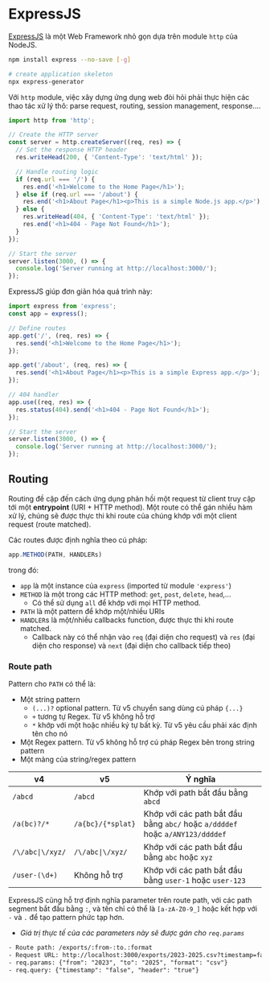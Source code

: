 # ExpressJS

[ExpressJS](https://expressjs.com/) là một Web Framework nhỏ gọn dựa trên module `http` của NodeJS.

```bash
npm install express --no-save [-g]

# create application skeleton
npx express-generator
```

Với `http` module, việc xây dựng ứng dụng web đòi hỏi phải thực hiện các thao tác xử lý thô: parse request, routing, session management, response....

```js
import http from 'http';

// Create the HTTP server
const server = http.createServer((req, res) => {
  // Set the response HTTP header
  res.writeHead(200, { 'Content-Type': 'text/html' });

  // Handle routing logic
  if (req.url === '/') {
    res.end('<h1>Welcome to the Home Page</h1>');
  } else if (req.url === '/about') {
    res.end('<h1>About Page</h1><p>This is a simple Node.js app.</p>');
  } else {
    res.writeHead(404, { 'Content-Type': 'text/html' });
    res.end('<h1>404 - Page Not Found</h1>');
  }
});

// Start the server
server.listen(3000, () => {
  console.log('Server running at http://localhost:3000/');
});
```

ExpressJS giúp đơn giản hóa quá trình này:

```js
import express from 'express';
const app = express();

// Define routes
app.get('/', (req, res) => {
  res.send('<h1>Welcome to the Home Page</h1>');
});

app.get('/about', (req, res) => {
  res.send('<h1>About Page</h1><p>This is a simple Express app.</p>');
});

// 404 handler
app.use((req, res) => {
  res.status(404).send('<h1>404 - Page Not Found</h1>');
});

// Start the server
server.listen(3000, () => {
  console.log('Server running at http://localhost:3000/');
});
```

## Routing

Routing đề cập đến cách ứng dụng phản hồi một request từ client truy cập tới một **entrypoint** (URI + HTTP method). Một route có thể gán nhiều hàm xử lý, chúng sẽ được thực thi khi route của chúng khớp với một client request (route matched).

Các routes được định nghĩa theo cú pháp:

```js
app.METHOD(PATH, HANDLERs)
```

trong đó:
- `app` là một instance của `express` (imported từ module `'express'`)
- `METHOD` là một trong các HTTP method: `get`, `post`, `delete`, `head`,...
  - Có thể sử dụng `all` để khớp với mọi HTTP method.
- `PATH` là một pattern để khớp một/nhiều URIs
- `HANDLER`s là một/nhiều callbacks function, được thực thi khi route matched.
  - Callback này có thể nhận vào `req` (đại diện cho request) và `res` (đại diện cho response) và `next` (đại diện cho callback tiếp theo)

### Route path

Pattern cho `PATH` có thể là:
- Một string pattern
  - `(...)?` optional pattern. Từ v5 chuyển sang dùng cú pháp `{...}`
  - `+` tương tự Regex. Từ v5 không hỗ trợ
  - `*` khớp với một hoặc nhiều ký tự bất kỳ. Từ v5 yêu cầu phải xác định tên cho nó
- Một Regex pattern. Từ v5 không hỗ trợ cú pháp Regex bên trong string pattern
- Một mảng của string/regex pattern

|v4|v5|Ý nghĩa|
|--|--|--|
|`/abcd`|`/abcd`|Khớp với path bắt đầu bằng `abcd`|
|`/a(bc)?/*`|`/a{bc}/{*splat}`|Khớp với các path bắt đầu bằng `abc/` hoặc `a/ddddef` hoặc `a/ANY123/ddddef`|
|`/\/abc\|\/xyz/`|`/\/abc\|\/xyz/`|Khớp với các path bắt đầu bằng `abc` hoặc `xyz`|
|`/user-(\d+)`|Không hỗ trợ|Khớp với các path bắt đầu bằng `user-1` hoặc `user-123`|

ExpressJS cũng hỗ trợ định nghĩa parameter trên route path, với các path segment bắt đầu bằng `:`, và tên chỉ có thể là `[a-zA-Z0-9_]` hoặc kết hợp với `-` và `.` để tạo pattern phức tạp hơn. 
- *Giá trị thực tế của các parameters này sẽ được gán cho `req.params`*

```txt
- Route path: /exports/:from-:to.:format
- Request URL: http://localhost:3000/exports/2023-2025.csv?timestamp=false&header=true
- req.params: {"from": "2023", "to": "2025", "format": "csv"}
- req.query: {"timestamp": "false", "header": "true"}
```
